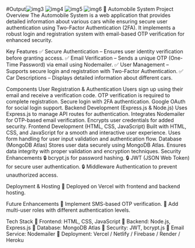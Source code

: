 #Output![img3](https://github.com/user-attachments/assets/25e9a4f5-3d17-4226-9cfa-0b97dfdb531a)
![img4](https://github.com/user-attachments/assets/47926916-03db-472b-a5cf-0606a1751fcb)
![img5](https://github.com/user-attachments/assets/1b326136-dcf5-4300-b586-21bec8be203f)
![img6](https://github.com/user-attachments/assets/03be3682-b5ef-47fd-a127-ccaed743a284)
🚗 Automobile System
Project Overview
The Automobile System is a web application that provides detailed information about various cars while ensuring secure user authentication using Two-Factor Authentication (2FA). It implements a robust login and registration system with email-based OTP verification for enhanced security.

Key Features
✅ Secure Authentication – Ensures user identity verification before granting access.
✅ Email Verification – Sends a unique OTP (One-Time Password) via email using Nodemailer.
✅ User Management – Supports secure login and registration with Two-Factor Authentication.
✅ Car Descriptions – Displays detailed information about different cars.

Components
User Registration & Authentication
Users sign up using their email and receive a verification code.
OTP verification is required to complete registration.
Secure login with 2FA authentication.
Google OAuth for social login support.
Backend Development (Express.js & Node.js)
Uses Express.js to manage API routes for authentication.
Integrates Nodemailer for OTP-based email verification.
Encrypts user credentials for added security.
Frontend Development (HTML, CSS, JavaScript)
Built with HTML, CSS, and JavaScript for a smooth and interactive user experience.
Uses form handling for user input validation and authentication flow.
Database (MongoDB Atlas)
Stores user data securely using MongoDB Atlas.
Ensures data integrity with proper validation and encryption techniques.
Security Enhancements
🔒 bcrypt.js for password hashing.
🔒 JWT (JSON Web Token) for secure user authentication.
🔒 Middleware Authentication to prevent unauthorized access.

Deployment & Hosting
🚀 Deployed on Vercel with frontend and backend hosting.

Future Enhancements
🔹 Implement SMS-based OTP verification.
🔹 Add multi-user roles with different authentication levels.

Tech Stack
📌 Frontend: HTML, CSS, JavaScript
📌 Backend: Node.js, Express.js
📌 Database: MongoDB Atlas
📌 Security: JWT, bcrypt.js
📌 Email Service: Nodemailer
📌 Deployment: Vercel / Netlify / Firebase / Render / Heroku
